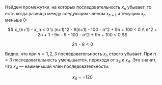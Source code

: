 Найдем промежутки, на которых последовательность $x_n$ убывает, то есть когда разница между следующим членом $x_{n+1}$ и текущим $x_n$ меньше $0$:

$$ x_{n+1} - x_n < 0 \\ (n+1)^2 - 9(n+1) - 100 - n^2 + 9n + 100 < 0 \\ n^2 + 2n + 1 - 9n - 9 - 100 - n^2 + 9n + 100 < 0 $$

$$ 2n - 8 < 0 $$

Видно, что при $n=1,2,3$ последовательность $x_n$ строго убывает. При $n=3$ последовательность уменьшается, переходя от $x_3$ к $x_4$. Это значит, что $x_4$ — наименьший член последовательности.

$$ x_4 = -120 $$